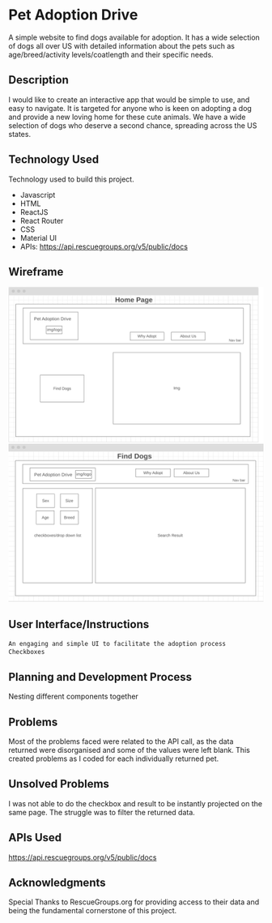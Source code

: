 # Pet Adoption Drive

A simple website to find dogs available for adoption. It has a wide selection of dogs all over US with detailed information about the pets such as age/breed/activity levels/coatlength and their specific needs.



## Description

I would like to create an interactive app that would be simple to use, and easy to navigate. It is targeted for anyone who is keen on adopting a dog and provide a new loving home for these cute animals. We have a wide selection of dogs who deserve a second chance, spreading across the US states. 



## Technology Used

Technology used to build this project.

- Javascript
- HTML
- ReactJS
- React Router
- CSS
- Material UI
- APIs: https://api.rescuegroups.org/v5/public/docs



## Wireframe
<img src="./images/wireframe.png">
<img src="./images/finddogspage.png">



## User Interface/Instructions

```
An engaging and simple UI to facilitate the adoption process
Checkboxes
```



## Planning and Development Process
Nesting different components together 



## Problems
Most of the problems faced were related to the API call, as the data returned were disorganised and some of the values were left blank. This created problems as I coded for each individually returned pet. 


## Unsolved Problems
I was not able to do the checkbox and result to be instantly projected on the same page. The struggle was to filter the returned data. 

## APIs Used
https://api.rescuegroups.org/v5/public/docs



## Acknowledgments
Special Thanks to RescueGroups.org for providing access to their data and being the fundamental cornerstone of this project.


